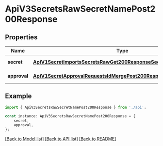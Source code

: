 # ApiV3SecretsRawSecretNamePost200Response


## Properties

Name | Type | Description | Notes
------------ | ------------- | ------------- | -------------
**secret** | [**ApiV1SecretImportsSecretsRawGet200ResponseSecretsInnerSecretsInner**](ApiV1SecretImportsSecretsRawGet200ResponseSecretsInnerSecretsInner.md) |  | [default to undefined]
**approval** | [**ApiV1SecretApprovalRequestsIdMergePost200ResponseApproval**](ApiV1SecretApprovalRequestsIdMergePost200ResponseApproval.md) |  | [default to undefined]

## Example

```typescript
import { ApiV3SecretsRawSecretNamePost200Response } from './api';

const instance: ApiV3SecretsRawSecretNamePost200Response = {
    secret,
    approval,
};
```

[[Back to Model list]](../README.md#documentation-for-models) [[Back to API list]](../README.md#documentation-for-api-endpoints) [[Back to README]](../README.md)
